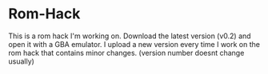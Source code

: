 # Rom-Hack
This is a rom hack I'm working on. Download the latest version (v0.2) and open it with a GBA
emulator. I upload a new version every time I work on the rom hack that contains minor changes.
(version number doesnt change usually)
